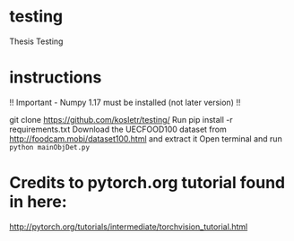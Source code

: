 # testing
Thesis Testing

# instructions

!! Important - Numpy 1.17 must be installed (not later version) !!

git clone https://github.com/kosletr/testing/
Run pip install -r requirements.txt
Download the UECFOOD100 dataset from http://foodcam.mobi/dataset100.html and extract it
Open terminal and run `python mainObjDet.py`

# Credits to pytorch.org tutorial found in here:
http://pytorch.org/tutorials/intermediate/torchvision_tutorial.html